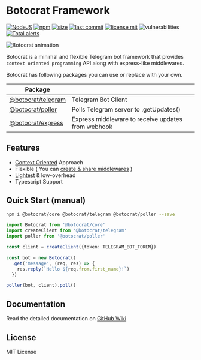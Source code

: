 # Botocrat Framework

[![NodeJS][nodejs-image]][npm-url]
[![npm][npm-image]][npm-url]
[![size][size-image]][npm-url]
[![last commit][lastcommit-image]][github-url]
[![license mit][license-image]][github-url]
![vulnerabilities][vulnerabilities-image]
[![Total alerts][lgtm-image]][lgtm-url]

![Botocrat animation][animation-url]

Botocrat is a minimal and flexible Telegram bot framework that provides `context oriented programming` API along with express-like middlewares.


Botocrat has following packages you can use or replace with your own.

| Package | |
|-|-|
| [@botocrat/telegram][client-pkg] | Telegram Bot Client |
| [@botocrat/poller][poller-pkg] | Polls Telegram server to .getUpdates() |
| [@botocrat/express][express-pkg] | Express middleware to receive updates from webhook |

## Features

- [Context Oriented][context-wiki] Approach
- Flexible ( You can [create & share middlewares][middleware-wiki] )
- [Lightest][size-comparison] & low-overhead
- Typescript Support

## Quick Start (manual)

```bash
npm i @botocrat/core @botocrat/telegram @botocrat/poller --save
```

```typescript
import Botocrat from '@botocrat/core'
import createClient from '@botocrat/telegram'
import poller from '@botocrat/poller'

const client = createClient({token: TELEGRAM_BOT_TOKEN})

const bot = new Botocrat()
  .get('message', (req, res) => {
    res.reply(`Hello ${req.from.first_name}!`)
  })

poller(bot, client).poll()

```

## Documentation

Read the detailed documentation on [GitHub Wiki][github-wiki]

## License

MIT License

[middleware-wiki]: https://github.com/botocrats/botocrat/wiki/Middlewares
[context-wiki]: https://github.com/botocrats/botocrat/wiki/Message-Context
[github-wiki]: https://github.com/botocrats/botocrat/wiki
[client-pkg]: https://npmjs.com/@botocrat/telegram
[poller-pkg]: https://npmjs.com/@botocrat/poller
[express-pkg]: https://npmjs.com/@botocrat/express

[license-image]: https://img.shields.io/github/license/botocrats/botocrat?style=flat-square
[size-image]: https://img.shields.io/bundlephobia/min/@botocrat/core?style=flat-square
[nodejs-image]: https://img.shields.io/badge/library-NodeJS-darkgreen.svg?style=flat-square
[npm-image]: https://img.shields.io/npm/v/@botocrat/core.svg?style=flat-square
[lastcommit-image]: https://img.shields.io/github/last-commit/botocrats/botocrat?style=flat-square
[vulnerabilities-image]: https://img.shields.io/snyk/vulnerabilities/npm/@botocrat/core

[npm-url]: https://npmjs.org/package/@botocrat/core
[github-url]: https://github.com/botocrats/botocrat
[size-comparison]: https://packagephobia.com/result?p=%40botocrat%2Fcore%2Ctelegraf%2Cnode-telegram-bot-api%2Cslimbot%2Ctelebot
[animation-url]: https://user-images.githubusercontent.com/17167342/154324948-8df5edf2-7216-41b9-889b-5b025ddf89a8.gif
[lgtm-url]: https://lgtm.com/projects/g/botocrats/botocrat/alerts/
[lgtm-image]: https://img.shields.io/lgtm/alerts/g/botocrats/botocrat.svg?logo=lgtm&logoWidth=18
